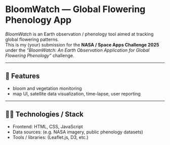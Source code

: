 # BloomWatch — Global Flowering Phenology App

_BloomWatch_ is an Earth observation / phenology tool aimed at tracking global flowering patterns.  
This is my (your) submission for the **NASA / Space Apps Challenge 2025** under the _“BloomWatch: An Earth Observation Application for Global Flowering Phenology”_ challenge.

---

## 📌 Features

- bloom and vegetation monitoring
- map UI, satellite data visualization, time-lapse, user reporting

---

## 🧑‍💻 Technologies / Stack

- Frontend: HTML, CSS, JavaScript
- Data sources: (e.g. NASA imagery, public phenology datasets)
- Tools / libraries: (Leaflet.js, D3, etc.)
